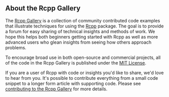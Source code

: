 
## About the Rcpp Gallery

The [Rcpp Gallery](http://gallery.rcpp.org) is a collection of community contributed code examples that 
illustrate techniques for using the [Rcpp](http://dirk.eddelbuettel.com/code/rcpp.html) package. 
The goal is to provide a forum for easy sharing of technical insights and methods
of work. We hope this helps both beginners getting started with Rcpp as well as 
more advanced users who  glean insights from seeing how others approach problems.

To encourage broad use in both open-source and commercial projects, all of 
the code in the Rcpp Gallery is published under the 
[MIT License](https://github.com/jjallaire/rcpp-gallery/blob/gh-pages/LICENSE.txt).

If you are a user of Rcpp with code or insights you'd like to share, we'd 
love to hear from you. It's possible to contribute everything from a small
code snippet to a longer form article with supporting code. Please see 
[contributing to the Rcpp Gallery](https://github.com/jjallaire/rcpp-gallery/wiki/Contributing) for more details.